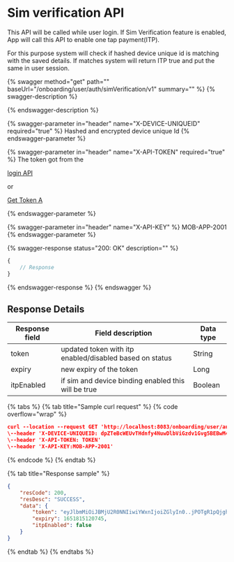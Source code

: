 # Sim verification API

This API will be called while user login. If Sim Verification feature is enabled, App will call this API to enable one tap payment(ITP).&#x20;

For this purpose system will check if hashed device unique id is matching with the saved details. If matches system will return ITP true and put the same in user session.

{% swagger method="get" path="" baseUrl="<domain>/onboarding/user/auth/simVerification/v1" summary="" %}
{% swagger-description %}

{% endswagger-description %}

{% swagger-parameter in="header" name="X-DEVICE-UNIQUEID" required="true" %}
Hashed and encrypted device unique Id
{% endswagger-parameter %}

{% swagger-parameter in="header" name="X-API-TOKEN" required="true" %}
The token got from the 

[login API](../authentication-and-authorization/login-api.md)

 or 

[Get Token A](../../../../../../../../market-place/api-specification/version-1/get-token-api.md)


{% endswagger-parameter %}

{% swagger-parameter in="header" name="X-API-KEY" %}
MOB-APP-2001
{% endswagger-parameter %}

{% swagger-response status="200: OK" description="" %}
```javascript
{
    // Response
}
```
{% endswagger-response %}
{% endswagger %}

## Response Details

| Response field | Field description                                       | Data type |
| -------------- | ------------------------------------------------------- | --------- |
| token          | updated token with itp enabled/disabled based on status | String    |
| expiry         | new expiry of the token                                 | Long      |
| itpEnabled     | if sim and device binding enabled this will be true     | Boolean   |

{% tabs %}
{% tab title="Sample curl request" %}
{% code overflow="wrap" %}
```json
curl --location --request GET 'http://localhost:8083/onboarding/user/auth/simVerification/v1' \
\--header 'X-DEVICE-UNIQUEID: dpZTeBcWEUvTHdnfy4NuwDlbViGzdv1Gvg5BEBwM4wuGnGjmNUcS4p7pEMJhogLzWHss1wZIO8HO4R8yD/d4uvhHFIqbmF05JjXCErFzYtyevAqGGSII2IIVMafEAgfu5AggIRbyFsvQZVwRTRXB8U3x8jiAfq7h6FfzJycc9tw=' \
\--header 'X-API-TOKEN: TOKEN'
\--header 'X-API-KEY:MOB-APP-2001'
```
{% endcode %}
{% endtab %}

{% tab title="Response sample" %}
```json
{
    "resCode": 200,
    "resDesc": "SUCCESS",
    "data": {
        "token": "eyJlbmMiOiJBMjU2R0NNIiwiYWxnIjoiZGlyIn0..jPOTgR1pQjghgoSg.4EQaxMA1nWFRdyM7ziUua6JOxM-4qSU_rs6YXss_cwDwWTAkcpCqi-4zB63qNzLhq7y6RyFeGPM0FWVBCNPa2EIbyAS0qntQa_5vBUU0x8G2W1pj9c8M7R0uPSFF0PTUOKj6XqsPyXbxKwz1DOXg_HHBcsGsJ9oeLXX8nO4XslC6vXEA9iKe8KqDfzgJoNEJA8jFyoCLe2xbt657fpXMcaslJlyFRgmJs00BvjyBke4ABFVhIOuwWUQjinfeu4JeLSiu3dde4I24fJr9dxyDft80kw.g_DZFcwRrk_Z9eZl0c27PQ",
        "expiry": 1651815120745,
        "itpEnabled": false
    }
}
```
{% endtab %}
{% endtabs %}
